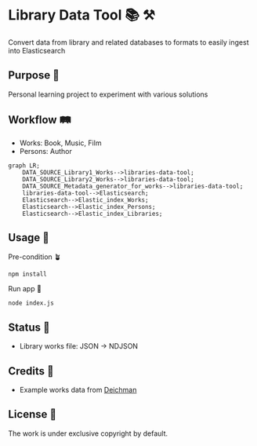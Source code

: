 # Library Data Tool 📚 ⚒️

Convert data from library and related databases to formats to easily ingest into Elasticsearch

## Purpose 💖

Personal learning project to experiment with various solutions

## Workflow 🛤️

- Works: Book, Music, Film
- Persons: Author

```mermaid
graph LR;
    DATA_SOURCE_Library1_Works-->libraries-data-tool;
    DATA_SOURCE_Library2_Works-->libraries-data-tool;
    DATA_SOURCE_Metadata_generator_for_works-->libraries-data-tool;
    libraries-data-tool-->Elasticsearch;
    Elasticsearch-->Elastic_index_Works;
    Elasticsearch-->Elastic_index_Persons;
    Elasticsearch-->Elastic_index_Libraries;
```

## Usage 🤖

Pre-condition 🪴

`npm install`

Run app 🚀

`node index.js`

## Status 🚜

- Library works file: JSON -> NDJSON

## Credits 👏

- Example works data from [Deichman](https://deichman.no/)

## License 📝

The work is under exclusive copyright by default.
